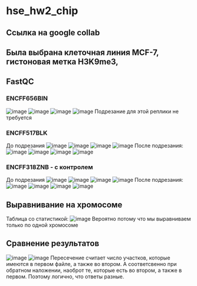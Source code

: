 # hse_hw2_chip
## Ссылка на google collab 
## Была выбрана клеточная линия MCF-7, гистоновая метка H3K9me3, 
## FastQC 
### ENCFF656BIN
![image](./images/1.png)
![image](./images/2.png)
![image](./images/3.png)
![image](./images/4.png)
Подрезание для этой реплики не требуется
### ENCFF517BLK
До подрезания
![image](./images/5.png)
![image](./images/6.png)
![image](./images/7.png)
![image](./images/8.png)
После подрезания:
![image](./images/9.png)
![image](./images/10.png)
![image](./images/11.png)
![image](./images/12.png)
### ENCFF318ZNB - с контролем
До подрезания
![image](./images/13.png)
![image](./images/14.png)
![image](./images/15.png)
![image](./images/16.png)
После подрезания:
![image](./images/17.png)
![image](./images/18.png)
![image](./images/19.png)
![image](./images/20.png)
## Выравнивание на хромосоме
Таблица со статистикой:
![image](./images/21.png)
Вероятно потому что мы выравниваем только по одной хромосоме
## Сравнение результатов
![image](./images/22.png)
![image](./images/23.png)
Пересечение считает число участков, которые имеются в первом файле, а также во втором. А соответсвенно при обратном наложении, наоброт те, которые есть во втором, а также в первом. Поэтому логично, что ответы разные.

